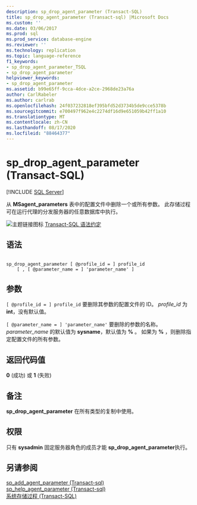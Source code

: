 ```yaml
---
description: sp_drop_agent_parameter (Transact-SQL)
title: sp_drop_agent_parameter (Transact-sql) |Microsoft Docs
ms.custom: ''
ms.date: 03/06/2017
ms.prod: sql
ms.prod_service: database-engine
ms.reviewer: ''
ms.technology: replication
ms.topic: language-reference
f1_keywords:
- sp_drop_agent_parameter_TSQL
- sp_drop_agent_parameter
helpviewer_keywords:
- sp_drop_agent_parameter
ms.assetid: b99e65ff-9cca-4dce-a2ce-2968de23a76a
author: CarlRabeler
ms.author: carlrab
ms.openlocfilehash: 24f037232818ef395bfd52d3734b5de9cce5378b
ms.sourcegitcommit: e700497f962e4c2274df16d9e651059b42ff1a10
ms.translationtype: MT
ms.contentlocale: zh-CN
ms.lasthandoff: 08/17/2020
ms.locfileid: "88464377"
---
```

# <a name="sp_drop_agent_parameter-transact-sql"></a>sp_drop_agent_parameter (Transact-SQL)
[!INCLUDE [SQL Server](../../includes/applies-to-version/sqlserver.md)]

  从 **MSagent_parameters** 表中的配置文件中删除一个或所有参数。 此存储过程可在运行代理的分发服务器的任意数据库中执行。  
  
 ![主题链接图标](../../database-engine/configure-windows/media/topic-link.gif "“主题链接”图标") [Transact-SQL 语法约定](../../t-sql/language-elements/transact-sql-syntax-conventions-transact-sql.md)  
  
## <a name="syntax"></a>语法  
  
```  
  
sp_drop_agent_parameter [ @profile_id = ] profile_id  
    [ , [ @parameter_name = ] 'parameter_name' ]  
```  
  
## <a name="arguments"></a>参数  
`[ @profile_id = ] profile_id` 要删除其参数的配置文件的 ID。 *profile_id* 为 **int**，没有默认值。  
  
`[ @parameter_name = ] 'parameter_name'` 要删除的参数的名称。 *parameter_name* 的默认值为 **sysname**，默认值为 **%** 。 如果为 **%** ，则删除指定配置文件的所有参数。  
  
## <a name="return-code-values"></a>返回代码值  
 **0** (成功) 或 **1** (失败)   
  
## <a name="remarks"></a>备注  
 **sp_drop_agent_parameter** 在所有类型的复制中使用。  
  
## <a name="permissions"></a>权限  
 只有 **sysadmin** 固定服务器角色的成员才能 **sp_drop_agent_parameter**执行。  
  
## <a name="see-also"></a>另请参阅  
 [sp_add_agent_parameter &#40;Transact-sql&#41;](../../relational-databases/system-stored-procedures/sp-add-agent-parameter-transact-sql.md)   
 [sp_help_agent_parameter &#40;Transact-sql&#41;](../../relational-databases/system-stored-procedures/sp-help-agent-parameter-transact-sql.md)   
 [系统存储过程 (Transact-SQL)](../../relational-databases/system-stored-procedures/system-stored-procedures-transact-sql.md)  
  
  
